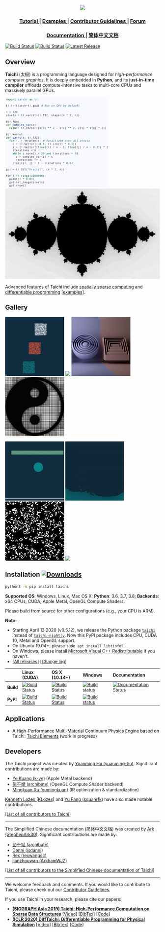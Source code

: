<div align="center">
  <img width="500px" src="https://github.com/yuanming-hu/taichi/raw/master/misc/logo.png">
  <h3> <a href="https://taichi.readthedocs.io/en/latest/hello.html"> Tutorial </a> | <a href="https://github.com/yuanming-hu/taichi/tree/master/examples"> Examples </a> | <a href="https://taichi.readthedocs.io/en/latest/contributor_guide.html"> Contributor Guidelines </a> | <a href="https://forum.taichi.graphics/"> Forum </a> </h3>
  <h3> <a href="https://taichi.readthedocs.io/en/stable/"> Documentation </a> | <a href="https://taichi.readthedocs.io/zh_CN/latest/"> 简体中文文档 </a> </h3>
</div>

[![Build Status](https://img.shields.io/travis/taichi-dev/taichi?logo=Travis)](https://travis-ci.com/taichi-dev/taichi)
[![Build Status](https://img.shields.io/appveyor/build/yuanming-hu/taichi?logo=AppVeyor)](https://ci.appveyor.com/project/yuanming-hu/taichi/branch/master)
[![Latest Release](https://img.shields.io/github/v/release/taichi-dev/taichi?color=blue)](https://github.com/taichi-dev/taichi/releases/latest)

## Overview

**Taichi** (太极) is a programming language designed for *high-performance computer graphics*. It is deeply embedded in **Python**, and its **just-in-time compiler** offloads compute-intensive tasks to multi-core CPUs and massively parallel GPUs.

<a href="https://github.com/taichi-dev/taichi/blob/master/examples/fractal.py#L1-L31"> <img src="https://github.com/yuanming-hu/public_files/raw/master/graphics/taichi/fractal_code.png" height="293px"></a>  <img src="https://raw.githubusercontent.com/yuanming-hu/public_files/master/graphics/taichi/fractal_small.gif" height="293px">


Advanced features of Taichi include [spatially sparse computing](https://taichi.readthedocs.io/en/latest/sparse.html) and [differentiable programming](https://taichi.readthedocs.io/en/latest/differentiable_programming.html) [[examples]](https://github.com/yuanming-hu/difftaichi).

## Gallery

<a href="https://github.com/taichi-dev/taichi/blob/master/examples/mpm128.py"><img src="https://raw.githubusercontent.com/yuanming-hu/public_files/master/graphics/taichi/mpm128.gif" height="192px"></a> <a href="https://github.com/taichi-dev/taichi/blob/master/examples/stable_fluid.py"> <img src="https://raw.githubusercontent.com/yuanming-hu/public_files/master/graphics/taichi/stable_fluids.gif" height="192px"></a> <a href="https://github.com/taichi-dev/taichi/blob/master/examples/sdf_renderer.py"><img src="https://raw.githubusercontent.com/yuanming-hu/public_files/master/graphics/taichi/sdf_renderer.jpg" height="192px"></a> <a href="https://github.com/taichi-dev/taichi/blob/master/examples/taichi_sparse.py"><img src="https://raw.githubusercontent.com/yuanming-hu/public_files/master/graphics/taichi/sparse_grids.gif" height="192px"></a>

<a href="https://github.com/taichi-dev/taichi/blob/master/examples/mpm_lagrangian_forces.py"><img src="https://raw.githubusercontent.com/yuanming-hu/public_files/master/graphics/taichi/lagrangian.gif" height="192px"></a> <a href="https://github.com/taichi-dev/taichi/blob/master/examples/pbf2d.py"><img src="https://raw.githubusercontent.com/yuanming-hu/public_files/master/graphics/taichi/pbf.gif" height="192px"></a> <a href="https://github.com/taichi-dev/taichi/blob/master/examples/game_of_life.py"><img src="https://raw.githubusercontent.com/yuanming-hu/public_files/master/graphics/taichi/game_of_life.gif" height="192px"></a> <a href="https://github.com/taichi-dev/taichi/blob/master/examples/euler.py"><img src="https://raw.githubusercontent.com/yuanming-hu/public_files/master/graphics/taichi/euler.gif" height="192px"></a>

## Installation [![Downloads](https://img.shields.io/pypi/dw/taichi)](https://pepy.tech/project/taichi)

```bash
python3 -m pip install taichi
```

**Supported OS**: Windows, Linux, Mac OS X; **Python**: 3.6, 3.7, 3.8; **Backends**: x64 CPUs, CUDA, Apple Metal, OpenGL Compute Shaders.

Please build from source for other configurations (e.g., your CPU is ARM).

**Note:**
 - Starting April 13 2020 (v0.5.12), we release the Python package [`taichi`](https://pypi.org/project/taichi/) instead of [`taichi-nightly`](https://pypi.org/project/taichi-nightly/). Now this PyPI package includes CPU, CUDA 10, Metal and OpenGL support.
 - On Ubuntu 19.04+, please `sudo apt install libtinfo5`.
 - On Windows, please install [Microsoft Visual C++ Redistributable](https://aka.ms/vs/16/release/vc_redist.x64.exe) if you haven't.
 - [[All releases]](https://github.com/taichi-dev/taichi/releases) [[Change log]](misc/changelog.md)

|| **Linux (CUDA)** | **OS X (10.14+)** | **Windows** | **Documentation**|
|:------|:-----|:-----|:-----|:-----|
|**Build**|[![Build Status](http://f11.csail.mit.edu:8080/job/taichi/badge/icon)](http://f11.csail.mit.edu:8080/job/taichi/)| [![Build Status](https://travis-ci.com/taichi-dev/taichi.svg?branch=master)](https://travis-ci.com/taichi-dev/taichi) | [![Build status](https://ci.appveyor.com/api/projects/status/yxm0uniin8xty4j7/branch/master?svg=true)](https://ci.appveyor.com/project/yuanming-hu/taichi/branch/master)| [![Documentation Status](https://readthedocs.org/projects/taichi/badge/?version=latest)](http://taichi.readthedocs.io/en/latest/?badge=latest)|
|**PyPI**|[![Build Status](https://travis-ci.com/yuanming-hu/taichi-wheels-test.svg?branch=master)](https://travis-ci.com/yuanming-hu/taichi-wheels-test)|[![Build Status](https://travis-ci.com/yuanming-hu/taichi-wheels-test.svg?branch=master)](https://travis-ci.com/yuanming-hu/taichi-wheels-test)|[![Build status](https://ci.appveyor.com/api/projects/status/39ar9wa8yd49je7o?svg=true)](https://ci.appveyor.com/project/yuanming-hu/taichi-wheels-test) |

## Applications

- A High-Performance Multi-Material Continuum Physics Engine based on Taichi: [Taichi Elements](https://github.com/taichi-dev/taichi_elements) (work in progress)

## Developers

The Taichi project was created by [Yuanming Hu (yuanming-hu)](https://github.com/yuanming-hu). Significant contributions are made by:
 - [Ye Kuang (k-ye)](https://github.com/k-ye) (Apple Metal backend)
 - [彭于斌 (archibate)](https://github.com/archibate) (OpenGL Compute Shader backend)
 - [Mingkuan Xu (xumingkuan)](https://github.com/xumingkuan) (IR optimization & standardization)

[Kenneth Lozes (KLozes)](https://github.com/KLozes) and [Yu Fang (squarefk)](https://github.com/squarefk) have also made notable contributions.

[[List of all contributors to Taichi]](https://github.com/taichi-dev/taichi/graphs/contributors)

-------------------------------

The Simplified Chinese documentation (简体中文文档) was created by [Ark (StephenArk30)](https://github.com/StephenArk30). Significant contributions are made by:
  - [彭于斌 (archibate)](https://github.com/archibate)
  - [Danni (isdanni)](https://github.com/isdanni)
  - [Rex (rexwangcc)](https://github.com/rexwangcc)
  - [jianzhouwan (ArkhamWJZ)](https://github.com/ArkhamWJZ)

[[List of all contributors to the Simplified Chinese documentation of Taichi]](https://github.com/taichi-dev/taichi-docs-zh-cn/graphs/contributors)

-------------------------------

We welcome feedback and comments. If you would like to contribute to Taichi, please check out our [Contributor Guidelines](https://taichi.readthedocs.io/en/latest/contributor_guide.html).

If you use Taichi in your research, please cite our papers:

- [**(SIGGRAPH Asia 2019) Taichi: High-Performance Computation on Sparse Data Structures**](http://taichi.graphics/wp-content/uploads/2019/09/taichi_lang.pdf) [[Video]](https://youtu.be/wKw8LMF3Djo) [[BibTex]](https://raw.githubusercontent.com/yuanming-hu/taichi/master/misc/taichi_bibtex.txt) [[Code]](https://github.com/taichi-dev/taichi)
- [**(ICLR 2020) DiffTaichi: Differentiable Programming for Physical Simulation**](https://arxiv.org/abs/1910.00935) [[Video]](https://www.youtube.com/watch?v=Z1xvAZve9aE) [[BibTex]](https://raw.githubusercontent.com/yuanming-hu/taichi/master/misc/difftaichi_bibtex.txt) [[Code]](https://github.com/yuanming-hu/difftaichi)
